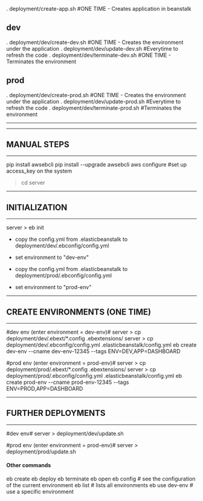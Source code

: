 . deployment/create-app.sh        #ONE TIME - Creates application in beanstalk

dev
---
. deployment/dev/create-dev.sh    #ONE TIME - Creates the environment under the application
. deployment/dev/update-dev.sh    #Everytime to refresh the code
. deployment/dev/terminate-dev.sh #ONE TIME - Terminates the environment


prod
----
. deployment/dev/create-prod.sh    #ONE TIME - Creates the environment under the application
. deployment/dev/update-prod.sh    #Everytime to refresh the code
. deployment/dev/terminate-prod.sh #Terminates the environment


--------------------------
--------------------------
MANUAL STEPS
--------------------------
--------------------------

pip install awsebcli
pip install --upgrade awsebcli
aws configure #set up access_key on the system

> cd server

-----------------
## INITIALIZATION
-----------------
server > eb init
* copy the config.yml from .elasticbeanstalk to deployment/dev/.ebconfig/config.yml
* set environment to "dev-env"

* copy the config.yml from .elasticbeanstalk to deployment/prod/.ebconfig/config.yml
* set environment to "prod-env"


--------------------------------
## CREATE ENVIRONMENTS (ONE TIME)
---------------------------------
#dev env (enter environment = dev-env)#
server > cp deployment/dev/.ebext/*.config .ebextensions/
server > cp deployment/dev/.ebconfig/config.yml .elasticbeanstalk/config.yml
eb create dev-env --cname dev-env-12345 --tags ENV=DEV,APP=DASHBOARD

#prod env (enter environment = prod-env)#
server > cp deployment/prod/.ebext/*.config .ebextensions/
server > cp deployment/prod/.ebconfig/config.yml .elasticbeanstalk/config.yml
eb create prod-env --cname prod-env-12345 --tags ENV=PROD,APP=DASHBOARD


----------------------
## FURTHER DEPLOYMENTS
----------------------
#dev env#
server > deployment/dev/update.sh

#prod env (enter environment = prod-env)#
server > deployment/prod/update.sh


#### Other commands
eb create
eb deploy
eb terminate
eb open
eb config      # see the configuration of the current environment
eb list        # lists all environments
eb use dev-env # use a specific environment